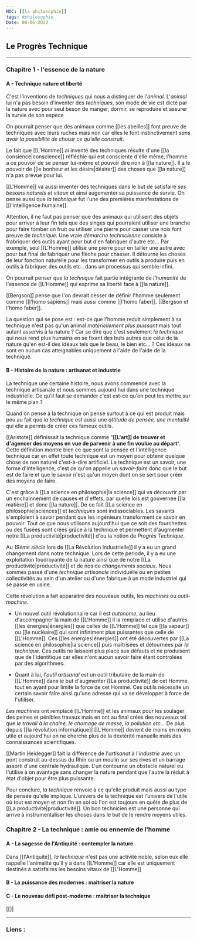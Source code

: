 ```yaml
---
MOC: [[la philosophie]]
tags: #philosophie
Date: 08-06-2022
---
```


## Le Progrès Technique

---


### Chapitre 1 - l'essence de la nature

#### A - Technique nature et liberté

C'est l'inventions de *techniques* qui nous a distinguer de l'*animal*. L'*animal* lui n'a pas besoin d'inventer des *techniques*, son mode de vie est dicté par la nature avec pour seul beson de manger, dormir, se reproduire et assurer la survie de son espèce

On pourrait penser que des animaux comme [[les abeilles]] font preuve de techniques avec leurs ruches mais non car elles le font instinctivement *sans avoir la possibilité de choisir ce qu'elle construit*. 

Le fait que [[L'Homme]] ai inventé des techniques résulte d'une [[la consience|conscience]] réfléchie qui est consciente d'elle même, l'homme a ce pouvoir de se penser lui-même et pouvoir dire non à [[la nature]]. Il a le pouvoir de [[le bonheur et les désirs|désirer]] des choses que [[la nature]] n'a pas prévue pour lui.

[[L'Homme]] va aussi inventer des techniques dans le but de satisfaire *ses besoins naturels et vitaux* et ainsi augementer sa puissance de survie.  On pense aussi que *la technique* fut l'une des premières manifestations de [[l'intelligence humaine]].

Attention, il ne faut pas penser que des animaux qui utilisent des objets pour arriver à leur fin tels que des singes qui pourraient utiliser une branche pour faire tomber un fruit ou utiliser une pierre pour casser une noix font preuve de *technique*. Une vraie *démarche technicienne* consiste à frabriquer des outils ayant pour but d'en fabriquer d'autre etc... Par exemple, seul [[L'Homme]] utilise une pierre pour en tailler une autre avec pour but final de fabriquer une flèche pour chasser. Il détourne les choses de leur fonction naturelle pour les transformer en outils à produire puis en outils à fabriquer des outils etc.. dans un processus qui semble infini. 

On pourrait penser que *la technique* fait partie intégrante de *l'humanité* de l'essence de [[L'Homme]] qui exprime sa liberté face à [[la nature]].

[[Bergson]] pense que l'on devrait cesser de définir l'homme seulement comme [[l'homo sapiens]] mais aussi comme [[l'homo faber]]. [[Bergson et l'homo faber]].

La question qui se pose est : est-ce que l'homme reduit simplement à sa technique n'est pas qu'un animal *matériellement plus puissant* mais tout autant asservis à la nature ? Car se dire que c'est seulement *la technique* qui nous rend plus humains en se fixant des buts autres que celui de la nature qu'en est-il des idéaux tels que le beau, le bien etc... ? Ces idéaux ne sont en aucun cas atteignables uniquement à l'aide de l'aide de la technique.


#### B - Histoire de la nature : artisanat et industrie

La technique une certaine histoire, nous avons commencé avec la technique artisanale et nous sommes aujourd'hui dans une technique industrielle. Ce qu'il faut se demander c'est est-ce qu'on peut les mettre sur le même plan ?

Quand on pense à la technique on pense surtout à ce qui est produit mais peu au fait que *la technique* est aussi une *attitude de pensée, une mentalité* qui elle a permis de créer ces fameux outils.

[[Aristote]] définissait la technique comme "**[[L'art]] de trouver et d'agencer des moyens en vue de parvenir à une fin voulue au départ**". Cette définition montre bien ce que sont la pensée et l'intélligence technique car en effet toute technique est un moyen pour obtenir quelque chose de non naturel c'est-à-dire artificiel. La technique est un savoir, une forme d'intelligence, c'est ce qu'on appelle un *savoir-faire* donc que le but est de faire et que le savoir n'est qu'un moyen dont on se sert pour créer des moyens de faire.

C'est grâce à [[La science en philosophie|la science]] qui va découvrir par un enchainnement de causes et d'effets, par quelle lois est gouvernée [[la matière]] et donc [[la nature]]. De ce fait [[La science en philosophie|sciences]] et *techniques* sont indissociables. Les savants s'emploient à savoir pendant que les ingénieurs transforment ce savoir en pouvoir. Tout ce que nous utilisons aujourd'hui que ce soit des fourchettes ou des fusées sont crées grâce à la technique et permettent d'augmenter notre [[La productivité|productivité]] d'ou la notion de *Progrès Technique*.

Au *19ème siècle* lors de [[La Révolution Industrielle]] il y a eu un grand changement dans notre technique. Lors de cette periode, il y a eu une exploitation foudroyante de la nature ainsi que de notre [[La productivité|productivité]] et de nos de *changements sociaux*. Nous sommes passé d'une *technique artisanale* individuelle ou en petites collectivités au sein d'un atelier ou d'une fabrique à un mode industriel qui se passe en usine.

Cette révolution a fait apparaitre des nouveaux outils, les *machines* ou *outil-machine*. 

- Un nouvel outil révolutionnaire car il est *autonome*,  au lieu d'accompagner la main de [[L'Homme]] il la remplace et utilise d'autres [[les énergies|énergies]] que celles de [[L'Homme]] tel que [[la vapeur]] ou [[le nucléaire]] qui sont infiniment plus puissantes que celle de [[L'Homme]]. Ces [[les énergies|énergies]] ont été découvertes par [[La science en philosophie|la science]] puis maîtrisées et détournées par *la technique*. Ces outils ne laissent plus place aux défauts et ne produisent que de l'identitique car elles n'ont aucun savoir faire étant controlées par des algorithmes.

- Quant à lui, l'*outil artisanal* est un outil tributaire de la main de [[L'Homme]] dans le but d'augmenter [[La productivité]] de cet Homme tout en ayant pour limite la force de cet Homme. Ces outils nécessite un certain savoir faire ainsi qu'une adresse qui va se développer à force de l'utiliser.

*Les machines* ont remplacé [[L'Homme]] et les animaux pour les soulager des peines et pénibles travaux mais en ont au final crées des nouveaux tel que *le travail à la chaine, le chomage de masse, la pollution etc...*
De plus depuis [[la révolution informatique]] [[L'Homme]] devient de moins en moins utile et aujourd'hui on ne cherche plus de la dextérité manuelle mais des connaissances scientifiques.

[[Martin Heidegger]] fait la différence de l'*artisanat* à l'*industrie* avec un pont construit au-dessus du Rhin ou un moulin sur ses rives et un barrage assorti d'une centrale hydraulique. L'un contourne un obstacle naturel ou l'utilise à on avantage sans changer la nature pendant que l'autre la réduit à état d'objet pour être plus puissante.

Pour conclure, *la technique* renvoie à ce qu'elle produit mais aussi au type de pensée qu'elle implique. L'univers de la technique est l'univers de l'utile  où tout est moyen et non fin en soi où l'on est toujours en quête de plus de [[La productivité|productivité]]. Un bon technicien est une personne qui arrive à instrumentaliser les choses dans le but de le rendre moyens utiles.

### Chapitre 2 - La technique : amie ou ennemie de l'homme

#### A - La sagesse de l'Antiquité : contempler la nature

Dans [[l'Antiquité]], *la technique* n'est pas une activité noble, selon eux elle rappelle l'animalité qu'il y a dans [[L'Homme]] car elle est uniquement destinés à satisfaires les besoins vitaux de [[L'Homme]]

#### B - La puissance des modernes : maitriser la nature

#### C - Le nouveau défi post-moderne : maitriser la technique


[[]]

---
### Liens :
